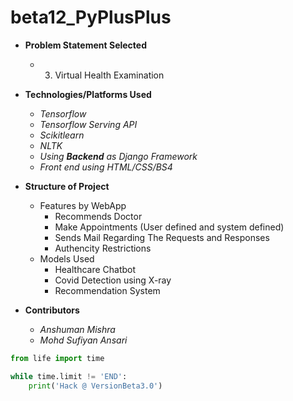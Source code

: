 # beta12_PyPlusPlus

- **Problem Statement Selected**
	- 3. Virtual Health Examination

- **Technologies/Platforms Used**
	- _Tensorflow_
	- _Tensorflow Serving API_
	- _Scikitlearn_
	- _NLTK_
	- _Using ***Backend*** as Django Framework_
	- _Front end using HTML/CSS/BS4_

- **Structure of Project**
	- Features by WebApp
		- Recommends Doctor
		- Make Appointments (User defined and system defined)
		- Sends Mail Regarding The Requests and Responses
		- Authencity Restrictions
	- Models Used
		- Healthcare Chatbot
		- Covid Detection using X-ray
		- Recommendation System

- **Contributors**
	- _Anshuman Mishra_
	- _Mohd Sufiyan Ansari_





```python
from life import time

while time.limit != 'END':
	print('Hack @ VersionBeta3.0')
```


